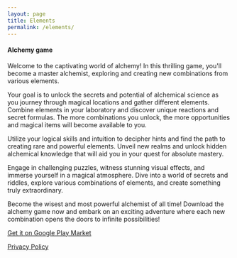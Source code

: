 ```yaml
---
layout: page
title: Elements
permalink: /elements/
---
```


#### Alchemy game

Welcome to the captivating world of alchemy! In this thrilling game, you'll become a master alchemist, exploring and creating new combinations from various elements.

Your goal is to unlock the secrets and potential of alchemical science as you journey through magical locations and gather different elements. Combine elements in your laboratory and discover unique reactions and secret formulas. The more combinations you unlock, the more opportunities and magical items will become available to you.

Utilize your logical skills and intuition to decipher hints and find the path to creating rare and powerful elements. Unveil new realms and unlock hidden alchemical knowledge that will aid you in your quest for absolute mastery.

Engage in challenging puzzles, witness stunning visual effects, and immerse yourself in a magical atmosphere. Dive into a world of secrets and riddles, explore various combinations of elements, and create something truly extraordinary.

Become the wisest and most powerful alchemist of all time! Download the alchemy game now and embark on an exciting adventure where each new combination opens the doors to infinite possibilities!

[Get it on Google Play Market](https://play.google.com/store/apps/details?id=one.allme.elements)

[Privacy Policy](https://sites.google.com/view/elements-game/main-page/privacy-policy)
